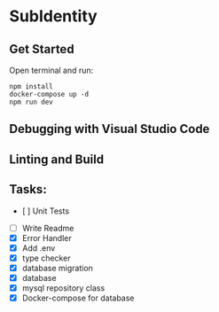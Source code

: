 # SubIdentity

## Get Started

Open terminal and run:
```
npm install
docker-compose up -d
npm run dev
```

## Debugging with Visual Studio Code

## Linting and Build


## Tasks:
- [ ] Unit Tests
- [ ] Write Readme
- [x] Error Handler
- [x] Add .env
- [x] type checker
- [x] database migration
- [x] database
- [x] mysql repository class
- [x] Docker-compose for database
